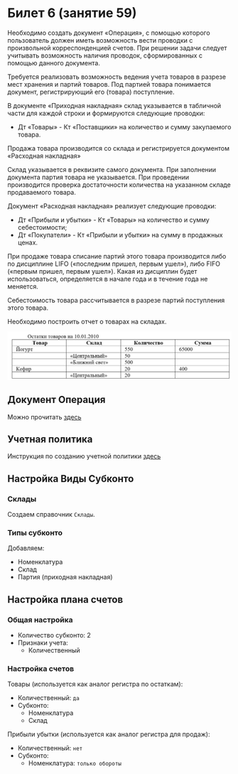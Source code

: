 # Билет 6 (занятие 59)

Необходимо создать документ «Операция», с помощью которого пользователь должен иметь возможность вести проводки с произвольной корреспонденцией счетов. При решении задачи следует учитывать возможность наличия проводок, сформированных с помощью данного документа.

Требуется реализовать возможность ведения учета товаров в разрезе мест хранения и партий товаров. Под партией товара понимается документ, регистрирующий его (товара) поступление.

В документе «Приходная накладная» склад указывается в табличной части для каждой строки и формируются следующие проводки:

- Дт «Товары» - Кт «Поставщики» на количество и сумму закупаемого товара.

Продажа товара производится со склада и регистрируется документом «Расходная накладная»

Склад указывается в реквизите самого документа. При заполнении документа партия товара не указывается. При проведении производится проверка достаточности количества на указанном складе продаваемого товара.

Документ «Расходная накладная» реализует следующие проводки:
- Дт «Прибыли и убытки» - Кт «Товары» на количество и сумму себестоимости;
- Дт «Покупатели» - Кт «Прибыли и убытки» на сумму в продажных ценах.

При продаже товара списание партий этого товара производится либо по дисциплине LIFO («последним пришел, первым ушел»), либо FIFO («первым пришел, первым ушел»). Какая из дисциплин будет использоваться, определяется в начале года и в течение года не меняется.

Себестоимость товара рассчитывается в разрезе партий поступления этого товара.

Необходимо построить отчет о товарах на складах.

![report](/2%20-%20БУ/media/ticket-6-report.png)


## Документ Операция 

Можно прочитать [здесь](/0%20-%20общее/04%20как%20создать%20документ%20Операция%20или%20ее%20аналоги.md)

## Учетная политика

Инструкция по созданию учетной политики [здесь](/0%20-%20общее/02%20как%20добавить%20регистр%20для%20учетной%20политики.md)


## Настройка Виды Субконто

### Склады

Создаем справочник `Склады`.

### Типы субконто

Добавляем:
- Номенклатура
- Склад
- Партия (приходная накладная)



## Настройка плана счетов

<!-- настройка 
0 - общее\05 как заполнить регистр бухгалтерии.md
Простой учет остатков товаров -->

### Общая настройка 

- Количество субконто: 2
- Признаки учета:
	- Количественный

### Настройка счетов

Товары (используется как аналог регистра по остаткам):
- Количественный: `да`
- Субконто:
	- Номенклатура
	- Склад

Прибыли убытки (используется как аналог регистра для продаж):
- Количественный: `нет`
- Субконто:
	- Номенклатура: `только обороты`